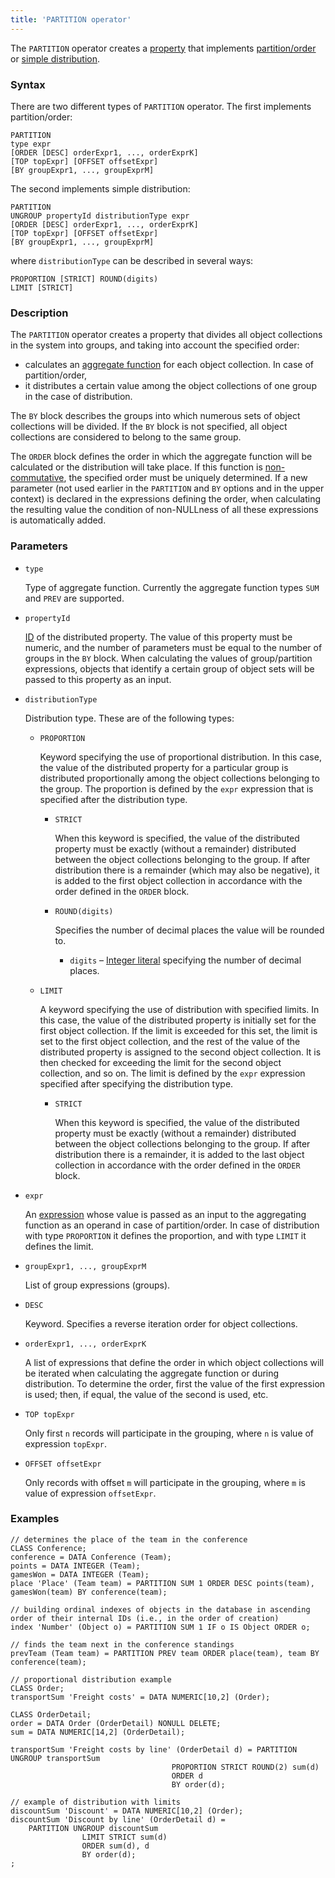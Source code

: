 ```yaml
---
title: 'PARTITION operator'
---
```


The `PARTITION` operator creates a [property](Properties.md) that implements [partition/order](Partitioning_sorting_PARTITION_..._ORDER.md) or [simple distribution](Distribution_UNGROUP.md).

### Syntax

There are two different types of `PARTITION` operator. The first implements partition/order:

```
PARTITION 
type expr
[ORDER [DESC] orderExpr1, ..., orderExprK]
[TOP topExpr] [OFFSET offsetExpr]
[BY groupExpr1, ..., groupExprM]
```

The second implements simple distribution:

```
PARTITION 
UNGROUP propertyId distributionType expr
[ORDER [DESC] orderExpr1, ..., orderExprK]
[TOP topExpr] [OFFSET offsetExpr]
[BY groupExpr1, ..., groupExprM]
```

where `distributionType` can be described in several ways:

```
PROPORTION [STRICT] ROUND(digits)
LIMIT [STRICT]
```

### Description

The `PARTITION` operator creates a property that divides all object collections in the system into groups, and taking into account the specified order:

-   calculates an [aggregate function](Set_operations.md) for each object collection. In case of partition/order,
-   it distributes a certain value among the object collections of one group in the case of distribution.

The `BY` block describes the groups into which numerous sets of object collections will be divided. If the `BY` block is not specified, all object collections are considered to belong to the same group. 

The `ORDER` block defines the order in which the aggregate function will be calculated or the distribution will take place. If this function is [non-commutative](Set_operations.md), the specified order must be uniquely determined. If a new parameter (not used earlier in the  `PARTITION` and `BY` options and in the upper context) is declared in the expressions defining the order, when calculating the resulting value the condition of non-NULLness of all these expressions is automatically added.

### Parameters

- `type`

    Type of aggregate function. Currently the aggregate function types `SUM` and `PREV` are supported.

- `propertyId`

    [ID](IDs.md#propertyid) of the distributed property. The value of this property must be numeric, and the number of parameters must be equal to the number of groups in the `BY` block. When calculating the values of group/partition expressions, objects that identify a certain group of object sets will be passed to this property as an input.

- `distributionType`

    Distribution type. These are of the following types:

    - `PROPORTION`

        Keyword specifying the use of proportional distribution. In this case, the value of the distributed property for a particular group is distributed proportionally among the object collections belonging to the group. The proportion is defined by the `expr` expression that is specified after the distribution type.

        - `STRICT`

            When this keyword is specified, the value of the distributed property must be exactly (without a remainder) distributed between the object collections belonging to the group. If after distribution there is a remainder (which may also be negative), it is added to the first object collection in accordance with the order defined in the `ORDER` block.

        - `ROUND(digits)`

            Specifies the number of decimal places the value will be rounded to.

            - `digits` – [Integer literal](Literals.md#intliteral) specifying the number of decimal places. 

    - `LIMIT`

        A keyword specifying the use of distribution with specified limits. In this case, the value of the distributed property is initially set for the first object collection. If the limit is exceeded for this set, the limit is set to the first object collection, and the rest of the value of the distributed property is assigned to the second object collection. It is then checked for exceeding the limit for the second object collection, and so on. The limit is defined by the `expr` expression specified after specifying the distribution type.

        - `STRICT`

            When this keyword is specified, the value of the distributed property must be exactly (without a remainder) distributed between the object collections belonging to the group. If after distribution there is a remainder, it is added to the last object collection in accordance with the order defined in the `ORDER` block.

- `expr`

    An [expression](Expression.md) whose value is passed as an input to the aggregating function as an operand in case of partition/order. In case of distribution with type `PROPORTION` it defines the proportion, and with type `LIMIT` it defines the limit.

- `groupExpr1, ..., groupExprM`  

    List of group expressions (groups). 

- `DESC`

    Keyword. Specifies a reverse iteration order for object collections. 

- `orderExpr1, ..., orderExprK`

    A list of expressions that define the order in which object collections will be iterated when calculating the aggregate function or during distribution. To determine the order, first the value of the first expression is used; then, if equal, the value of the second is used, etc. 

- `TOP topExpr`

    Only first `n` records will participate in the grouping, where `n` is value of expression `topExpr`.

- `OFFSET offsetExpr`

    Only records with offset `m` will participate in the grouping, where `m` is value of expression `offsetExpr`.

### Examples

```lsf
// determines the place of the team in the conference
CLASS Conference;
conference = DATA Conference (Team);
points = DATA INTEGER (Team);
gamesWon = DATA INTEGER (Team);
place 'Place' (Team team) = PARTITION SUM 1 ORDER DESC points(team), gamesWon(team) BY conference(team);

// building ordinal indexes of objects in the database in ascending order of their internal IDs (i.e., in the order of creation)
index 'Number' (Object o) = PARTITION SUM 1 IF o IS Object ORDER o;

// finds the team next in the conference standings
prevTeam (Team team) = PARTITION PREV team ORDER place(team), team BY conference(team);

// proportional distribution example
CLASS Order;
transportSum 'Freight costs' = DATA NUMERIC[10,2] (Order);

CLASS OrderDetail;
order = DATA Order (OrderDetail) NONULL DELETE;
sum = DATA NUMERIC[14,2] (OrderDetail);

transportSum 'Freight costs by line' (OrderDetail d) = PARTITION UNGROUP transportSum
                                    PROPORTION STRICT ROUND(2) sum(d)
                                    ORDER d
                                    BY order(d);

// example of distribution with limits
discountSum 'Discount' = DATA NUMERIC[10,2] (Order);
discountSum 'Discount by line' (OrderDetail d) =
    PARTITION UNGROUP discountSum
                LIMIT STRICT sum(d)
                ORDER sum(d), d
                BY order(d);
;
```
